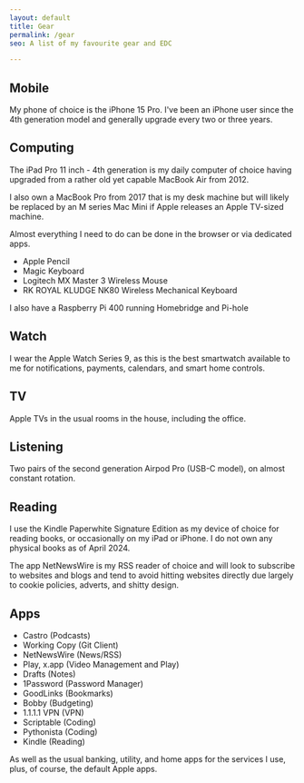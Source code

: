 ```yaml
---
layout: default
title: Gear
permalink: /gear
seo: A list of my favourite gear and EDC

---
```


## Mobile

My phone of choice is the iPhone 15 Pro. I've been an iPhone user since the 4th generation model and generally upgrade every two or three years.

## Computing

The iPad Pro 11 inch - 4th generation is my daily computer of choice having upgraded from a rather old yet capable MacBook Air from 2012.

I also own a MacBook Pro from 2017 that is my desk machine but will likely be replaced by an M series Mac Mini if Apple releases an Apple TV-sized machine.

Almost everything I need to do can be done in the browser or via dedicated apps.

- Apple Pencil
- Magic Keyboard
- Logitech MX Master 3 Wireless Mouse
- RK ROYAL KLUDGE NK80 Wireless Mechanical Keyboard

I also have a Raspberry Pi 400 running Homebridge and Pi-hole

## Watch

I wear the Apple Watch Series 9, as this is the best smartwatch available to me for notifications, payments, calendars, and smart home controls.

## TV

Apple TVs in the usual rooms in the house, including the office.

## Listening

Two pairs of the second generation Airpod Pro (USB-C model), on almost constant rotation.

## Reading

I use the Kindle Paperwhite Signature Edition as my device of choice for reading books, or occasionally on my iPad or iPhone. I do not own any physical books as of April 2024.

The app NetNewsWire is my RSS reader of choice and will look to subscribe to websites and blogs and tend to avoid hitting websites directly due largely to cookie policies, adverts, and shitty design.

## Apps
 
- Castro (Podcasts)
- Working Copy (Git Client)
- NetNewsWire (News/RSS)
- Play, x.app (Video Management and Play)
- Drafts (Notes)
- 1Password (Password Manager)
- GoodLinks (Bookmarks)
- Bobby (Budgeting)
- 1.1.1.1 VPN (VPN)
- Scriptable (Coding)
- Pythonista (Coding)
- Kindle (Reading)

As well as the usual banking, utility, and home apps for the services I use, plus, of course, the default Apple apps.
